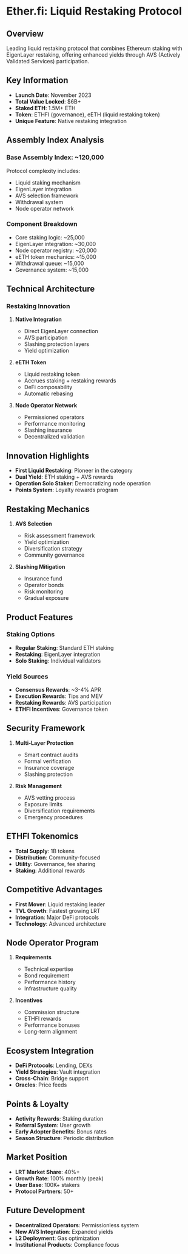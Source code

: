 # Ether.fi: Liquid Restaking Protocol

## Overview
Leading liquid restaking protocol that combines Ethereum staking with EigenLayer restaking, offering enhanced yields through AVS (Actively Validated Services) participation.

## Key Information
- **Launch Date**: November 2023
- **Total Value Locked**: $6B+
- **Staked ETH**: 1.5M+ ETH
- **Token**: ETHFI (governance), eETH (liquid restaking token)
- **Unique Feature**: Native restaking integration

## Assembly Index Analysis

### Base Assembly Index: ~120,000
Protocol complexity includes:
- Liquid staking mechanism
- EigenLayer integration
- AVS selection framework
- Withdrawal system
- Node operator network

### Component Breakdown
- Core staking logic: ~25,000
- EigenLayer integration: ~30,000
- Node operator registry: ~20,000
- eETH token mechanics: ~15,000
- Withdrawal queue: ~15,000
- Governance system: ~15,000

## Technical Architecture

### Restaking Innovation
1. **Native Integration**
   - Direct EigenLayer connection
   - AVS participation
   - Slashing protection layers
   - Yield optimization

2. **eETH Token**
   - Liquid restaking token
   - Accrues staking + restaking rewards
   - DeFi composability
   - Automatic rebasing

3. **Node Operator Network**
   - Permissioned operators
   - Performance monitoring
   - Slashing insurance
   - Decentralized validation

## Innovation Highlights
- **First Liquid Restaking**: Pioneer in the category
- **Dual Yield**: ETH staking + AVS rewards
- **Operation Solo Staker**: Democratizing node operation
- **Points System**: Loyalty rewards program

## Restaking Mechanics
1. **AVS Selection**
   - Risk assessment framework
   - Yield optimization
   - Diversification strategy
   - Community governance

2. **Slashing Mitigation**
   - Insurance fund
   - Operator bonds
   - Risk monitoring
   - Gradual exposure

## Product Features
### Staking Options
- **Regular Staking**: Standard ETH staking
- **Restaking**: EigenLayer integration
- **Solo Staking**: Individual validators

### Yield Sources
- **Consensus Rewards**: ~3-4% APR
- **Execution Rewards**: Tips and MEV
- **Restaking Rewards**: AVS participation
- **ETHFI Incentives**: Governance token

## Security Framework
1. **Multi-Layer Protection**
   - Smart contract audits
   - Formal verification
   - Insurance coverage
   - Slashing protection

2. **Risk Management**
   - AVS vetting process
   - Exposure limits
   - Diversification requirements
   - Emergency procedures

## ETHFI Tokenomics
- **Total Supply**: 1B tokens
- **Distribution**: Community-focused
- **Utility**: Governance, fee sharing
- **Staking**: Additional rewards

## Competitive Advantages
- **First Mover**: Liquid restaking leader
- **TVL Growth**: Fastest growing LRT
- **Integration**: Major DeFi protocols
- **Technology**: Advanced architecture

## Node Operator Program
1. **Requirements**
   - Technical expertise
   - Bond requirement
   - Performance history
   - Infrastructure quality

2. **Incentives**
   - Commission structure
   - ETHFI rewards
   - Performance bonuses
   - Long-term alignment

## Ecosystem Integration
- **DeFi Protocols**: Lending, DEXs
- **Yield Strategies**: Vault integration
- **Cross-Chain**: Bridge support
- **Oracles**: Price feeds

## Points & Loyalty
- **Activity Rewards**: Staking duration
- **Referral System**: User growth
- **Early Adopter Benefits**: Bonus rates
- **Season Structure**: Periodic distribution

## Market Position
- **LRT Market Share**: 40%+
- **Growth Rate**: 100% monthly (peak)
- **User Base**: 100K+ stakers
- **Protocol Partners**: 50+

## Future Development
- **Decentralized Operators**: Permissionless system
- **New AVS Integration**: Expanded yields
- **L2 Deployment**: Gas optimization
- **Institutional Products**: Compliance focus